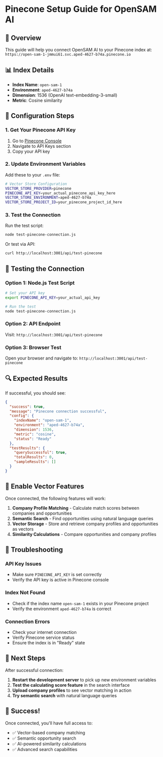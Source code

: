 # Pinecone Setup Guide for OpenSAM AI

## 🎯 Overview

This guide will help you connect OpenSAM AI to your Pinecone index at:
`https://open-sam-1-jmmui61.svc.aped-4627-b74a.pinecone.io`

## 📊 Index Details

- **Index Name**: `open-sam-1`
- **Environment**: `aped-4627-b74a`
- **Dimension**: 1536 (OpenAI text-embedding-3-small)
- **Metric**: Cosine similarity

## 🔧 Configuration Steps

### 1. Get Your Pinecone API Key

1. Go to [Pinecone Console](https://app.pinecone.io/)
2. Navigate to API Keys section
3. Copy your API key

### 2. Update Environment Variables

Add these to your `.env` file:

```bash
# Vector Store Configuration
VECTOR_STORE_PROVIDER=pinecone
PINECONE_API_KEY=your_actual_pinecone_api_key_here
VECTOR_STORE_ENVIRONMENT=aped-4627-b74a
VECTOR_STORE_PROJECT_ID=your_pinecone_project_id_here
```

### 3. Test the Connection

Run the test script:
```bash
node test-pinecone-connection.js
```

Or test via API:
```bash
curl http://localhost:3001/api/test-pinecone
```

## 🧪 Testing the Connection

### Option 1: Node.js Test Script
```bash
# Set your API key
export PINECONE_API_KEY=your_actual_api_key

# Run the test
node test-pinecone-connection.js
```

### Option 2: API Endpoint
Visit: `http://localhost:3001/api/test-pinecone`

### Option 3: Browser Test
Open your browser and navigate to:
`http://localhost:3001/api/test-pinecone`

## 🔍 Expected Results

If successful, you should see:
```json
{
  "success": true,
  "message": "Pinecone connection successful",
  "config": {
    "indexName": "open-sam-1",
    "environment": "aped-4627-b74a",
    "dimension": 1536,
    "metric": "cosine",
    "status": "Ready"
  },
  "testResults": {
    "querySuccessful": true,
    "totalResults": 0,
    "sampleResults": []
  }
}
```

## 🚀 Enable Vector Features

Once connected, the following features will work:

1. **Company Profile Matching** - Calculate match scores between companies and opportunities
2. **Semantic Search** - Find opportunities using natural language queries
3. **Vector Storage** - Store and retrieve company profiles and opportunities as vectors
4. **Similarity Calculations** - Compare opportunities and company profiles

## 🔧 Troubleshooting

### API Key Issues
- Make sure `PINECONE_API_KEY` is set correctly
- Verify the API key is active in Pinecone console

### Index Not Found
- Check if the index name `open-sam-1` exists in your Pinecone project
- Verify the environment `aped-4627-b74a` is correct

### Connection Errors
- Check your internet connection
- Verify Pinecone service status
- Ensure the index is in "Ready" state

## 📝 Next Steps

After successful connection:

1. **Restart the development server** to pick up new environment variables
2. **Test the calculating score feature** in the search interface
3. **Upload company profiles** to see vector matching in action
4. **Try semantic search** with natural language queries

## 🎉 Success!

Once connected, you'll have full access to:
- ✅ Vector-based company matching
- ✅ Semantic opportunity search
- ✅ AI-powered similarity calculations
- ✅ Advanced search capabilities 